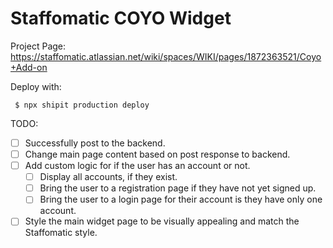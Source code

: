 # Staffomatic COYO Widget

Project Page: https://staffomatic.atlassian.net/wiki/spaces/WIKI/pages/1872363521/Coyo+Add-on

Deploy with:

```
 $ npx shipit production deploy
```

TODO:

- [ ] Successfully post to the backend.
- [ ] Change main page content based on post response to backend.
- [ ] Add custom logic for if the user has an account or not.
  - [ ] Display all accounts, if they exist.
  - [ ] Bring the user to a registration page if they have not yet signed up.
  - [ ] Bring the user to a login page for their account is they have only one account.
- [ ] Style the main widget page to be visually appealing and match the Staffomatic style.
